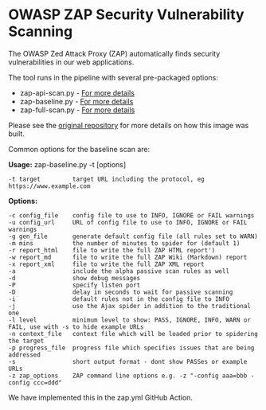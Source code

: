 # OWASP ZAP Security Vulnerability Scanning

The OWASP Zed Attack Proxy (ZAP) automatically finds security vulnerabilities in our web applications.

The tool runs in the pipeline with several pre-packaged options:

- zap-api-scan.py - [For more details](https://github.com/zaproxy/zaproxy/wiki/ZAP-API-Scan)
- zap-baseline.py - [For more details](https://github.com/zaproxy/zaproxy/wiki/ZAP-Baseline-Scan)
- zap-full-scan.py - [For more details](https://github.com/zaproxy/zaproxy/wiki/ZAP-Full-Scan)

Please see the [original repository](https://github.com/rht-labs/owasp-zap-openshift) for more details on how this image was built.

Common options for the baseline scan are:

**Usage:** zap-baseline.py -t <target> [options]

    -t target         target URL including the protocol, eg https://www.example.com

**Options:**

    -c config_file    config file to use to INFO, IGNORE or FAIL warnings
    -u config_url     URL of config file to use to INFO, IGNORE or FAIL warnings
    -g gen_file       generate default config file (all rules set to WARN)
    -m mins           the number of minutes to spider for (default 1)
    -r report_html    file to write the full ZAP HTML report')
    -w report_md      file to write the full ZAP Wiki (Markdown) report
    -x report_xml     file to write the full ZAP XML report
    -a                include the alpha passive scan rules as well
    -d                show debug messages
    -P                specify listen port
    -D                delay in seconds to wait for passive scanning
    -i                default rules not in the config file to INFO
    -j                use the Ajax spider in addition to the traditional one
    -l level          minimum level to show: PASS, IGNORE, INFO, WARN or FAIL, use with -s to hide example URLs
    -n context_file   context file which will be loaded prior to spidering the target
    -p progress_file  progress file which specifies issues that are being addressed
    -s                short output format - dont show PASSes or example URLs
    -z zap_options    ZAP command line options e.g. -z "-config aaa=bbb -config ccc=ddd"

We have implemented this in the zap.yml GitHub Action.

